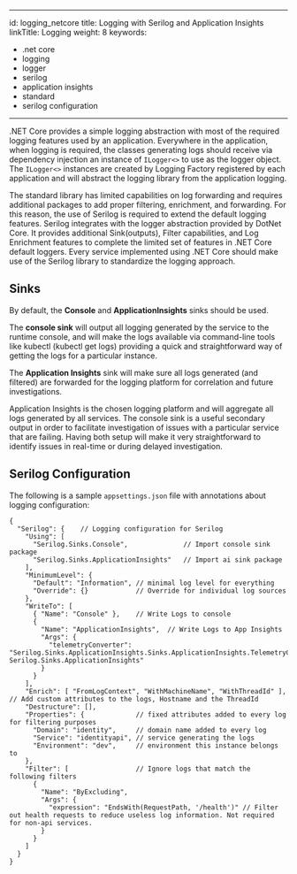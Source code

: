 ------------------------------------------------------------------------

id: logging\_netcore
title: Logging with Serilog and Application Insights
linkTitle: Logging
weight: 8
keywords:
- .net core
- logging
- logger
- serilog
- application insights
- standard
- serilog configuration
---

.NET Core provides a simple logging abstraction with most of the required logging features used by an application. Everywhere in the application, when logging is required, the classes generating logs should receive via dependency injection an instance of `ILogger<>` to use as the logger object. The `ILogger<>` instances are created by Logging Factory registered by each application and will abstract the logging library from the application logging.

The standard library has limited capabilities on log forwarding and requires additional packages to add proper filtering, enrichment, and forwarding. For this reason, the use of Serilog is required to extend the default logging features. Serilog integrates with the logger abstraction provided by DotNet Core. It provides additional Sink(outputs), Filter capabilities, and Log Enrichment features to complete the limited set of features in .NET Core default loggers. Every service implemented using .NET Core should make use of the Serilog library to standardize the logging approach.

## Sinks

By default, the **Console** and **ApplicationInsights** sinks should be used.

The **console sink** will output all logging generated by the service to the runtime console, and will make the logs available via command-line tools like kubectl (kubectl get logs) providing a quick and straightforward way of getting the logs for a particular instance.

The **Application Insights** sink will make sure all logs generated (and filtered) are forwarded for the logging platform for correlation and future investigations.

Application Insights is the chosen logging platform and will aggregate all logs generated by all services. The console sink is a useful secondary output in order to facilitate investigation of issues with a particular service that are failing. Having both setup will make it very straightforward to identify issues in real-time or during delayed investigation.

## Serilog Configuration

The following is a sample `appsettings.json` file with annotations about logging configuration:

    {
      "Serilog": {    // Logging configuration for Serilog
        "Using": [
          "Serilog.Sinks.Console",              // Import console sink package
          "Serilog.Sinks.ApplicationInsights"   // Import ai sink package
        ],
        "MinimumLevel": {
          "Default": "Information", // minimal log level for everything
          "Override": {}            // Override for individual log sources
        },
        "WriteTo": [
          { "Name": "Console" },    // Write Logs to console
          {
            "Name": "ApplicationInsights",  // Write Logs to App Insights
            "Args": {
              "telemetryConverter": "Serilog.Sinks.ApplicationInsights.Sinks.ApplicationInsights.TelemetryConverters.TraceTelemetryConverter, Serilog.Sinks.ApplicationInsights"
            }
          }
        ],
        "Enrich": [ "FromLogContext", "WithMachineName", "WithThreadId" ], // Add custom attributes to the logs, Hostname and the ThreadId
        "Destructure": [],
        "Properties": {             // fixed attributes added to every log for filtering purposes
          "Domain": "identity",     // domain name added to every log
          "Service": "identityapi", // service generating the logs
          "Environment": "dev",     // environment this instance belongs to
        },
        "Filter": [                 // Ignore logs that match the following filters
          {
            "Name": "ByExcluding",
            "Args": {
              "expression": "EndsWith(RequestPath, '/health')" // Filter out health requests to reduce useless log information. Not required for non-api services.
            }
          }
        ]
      }
    }
